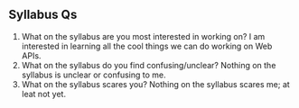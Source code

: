 Syllabus Qs
-----------------------
1. What on the syllabus are you most interested in working on?
I am interested in learning all the cool things we can do working on Web APIs.
2. What on the syllabus do you find confusing/unclear? 
Nothing on the syllabus is unclear or confusing to me.
3. What on the syllabus scares you?
Nothing on the syllabus scares me; at leat not yet.